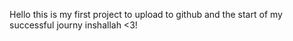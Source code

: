Hello this is my first project to upload to github and the start of my successful journy inshallah <3!